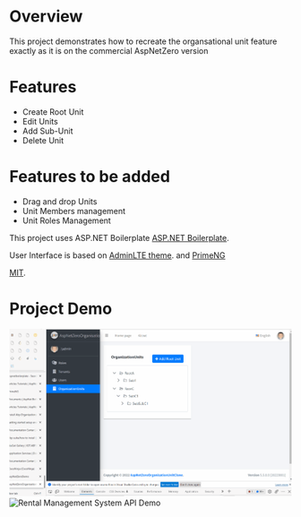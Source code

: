 
<h1>Overview</h1>
<p>
This project demonstrates how to recreate the organsational unit feature exactly as it is on the commercial AspNetZero version
</p>
<h1>Features</h1>
<p>
<ul>
    <li>
       Create Root Unit
    </li>
    <li>
        Edit Units
    </li>
    <li>
        Add Sub-Unit
    </li>
    <li>
        Delete Unit
    </li>
</ul>

<h1>Features to be added</h1>
<p>
<ul>
    <li>
       Drag and drop Units
    </li>
    <li>
        Unit Members management
    </li>
    <li>
        Unit Roles Management
    </li>
</ul>
</p>


This project uses ASP.NET Boilerplate [ASP.NET Boilerplate](https://aspnetboilerplate.com/Pages/Documents). 

User Interface is based on [AdminLTE theme](https://github.com/ColorlibHQ/AdminLTE). 
and [PrimeNG](https://primefaces.org/primeng/showcase/#/)
 

[MIT](LICENSE).

<h1>Project Demo</h1>
<img src="Animation.gif" alt="Rental Management System Demo" title="Rental Management System Demo"/>
<img src="Swagger.gif" alt="Rental Management System API Demo" title="Rental Management System API Demo"/>
